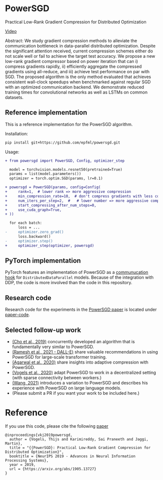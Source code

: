 # PowerSGD

Practical Low-Rank Gradient Compression for Distributed Optimization

[Video](https://www.youtube.com/watch?v=xVxSu7KGtHw)

Abstract:
We study gradient compression methods to alleviate the communication bottleneck in data-parallel distributed optimization. Despite the significant attention received, current compression schemes either do not scale well or fail to achieve the target test accuracy. We propose a new low-rank gradient compressor based on power iteration that can i) compress gradients rapidly, ii) efficiently aggregate the compressed gradients using all-reduce, and iii) achieve test performance on par with SGD. The proposed algorithm is the only method evaluated that achieves consistent wall-clock speedups when benchmarked against regular SGD with an optimized communication backend. We demonstrate reduced training times for convolutional networks as well as LSTMs on common datasets.


## Reference implementation

This is a reference implementation for the PowerSGD algorithm.

Installation:

```bash
pip install git+https://github.com/epfml/powersgd.git
```

Usage:

```diff
+ from powersgd import PowerSGD, Config, optimizer_step

  model = torchvision.models.resnet50(pretrained=True)
  params = list(model.parameters())
  optimizer = torch.optim.SGD(params, lr=0.1)

+ powersgd = PowerSGD(params, config=Config(
+     rank=1,  # lower rank => more aggressive compression
+     min_compression_rate=10,  # don't compress gradients with less compression
+     num_iters_per_step=2,  #   # lower number => more aggressive compression
+     start_compressing_after_num_steps=0,
+     use_cuda_graph=True,
+ ))

  for each batch:
      loss = ...
-     optimizer.zero_grad()
      loss.backward()
-     optimizer.step()
+     optimizer_step(optimizer, powersgd)
```

## PyTorch implementation
PyTorch features an implementation of PowerSGD as a [communucation hook](https://pytorch.org/docs/stable/ddp_comm_hooks.html) for `DistributedDataParallel` models.
Because of the integration with DDP, the code is more involved than the code in this repository.
## Research code

Research code for the experiments in the [PowerSGD paper](https://arxiv.org/abs/1905.13727) is located under [paper-code](./paper-code/README.md).

## Selected follow-up work 
- [(Cho et al., 2019)](http://learningsys.org/neurips19/assets/papers/1_CameraReadySubmission_mlsys_grz_camera_ready.pdf) concurrently developed an algorithm that is fundamentally very similar to PowerSGD.
- [(Ramesh et al., 2021 - DALL-E)](https://arxiv.org/abs/2102.12092) share valuable recommendations in using PowerSGD for large-scale transformer training.
- [(Agarwal et al., 2020)](https://arxiv.org/pdf/2010.16248.pdf) share insights into adaptive compression with PowerSGD.
- [(Vogels et al., 2020)](https://arxiv.org/abs/2008.01425) adapt PowerSGD to work in a decentralized setting (with sparse connectivity between workers.)
- [(Wang, 2021)](https://medium.com/pytorch/accelerating-pytorch-ddp-by-10x-with-powersgd-585aef12881d) introduces a variation to PowerSGD and describes his experience with PowerSGD on large language models.
- (Please submit a PR if you want your work to be included here.)


# Reference

If you use this code, please cite the following [paper](https://arxiv.org/abs/1905.13727)

    @inproceedings{vkj2019powersgd,
      author = {Vogels, Thijs and Karimireddy, Sai Praneeth and Jaggi, Martin},
      title = "{{PowerSGD}: Practical Low-Rank Gradient Compression for Distributed Optimization}",
      booktitle = {NeurIPS 2019 - Advances in Neural Information Processing Systems},
      year = 2019,
      url = {https://arxiv.org/abs/1905.13727}
    }
